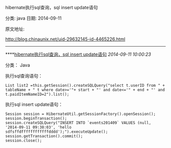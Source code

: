 hibernate执行sql查询，sql insert update语句

分类: java
日期: 2014-09-11

原文地址: 

http://blog.chinaunix.net/uid-29632145-id-4465226.html

------

****[hibernate执行sql查询，sql insert update语句]() *2014-09-11 10:00:23*

分类： Java

执行sql查询语句：

```
List list2 =this.getSession().createSQLQuery("select t.userID from " + tableName + " t where date>='"+ start + "' and date<='" + end + "' and t.paidItemNameID=2").list();
```

执行sql insert update语句：

```
Session session = HibernateUtil.getSessionFactory().openSession();
session.beginTransaction();
session.createSQLQuery("INSERT INTO `events201409` VALUES (null, '2014-09-11 09:38:03', 'hello sdfsffdffffffffffffdddd');").executeUpdate();
session.getTransaction().commit();
session.close();
```

